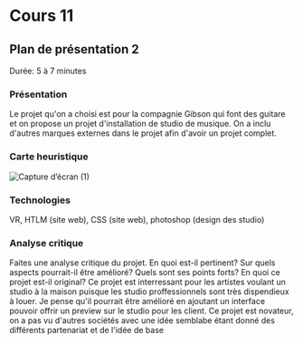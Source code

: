# Cours 11
## Plan de présentation 2 
Durée: 5 à 7 minutes

### Présentation
Le projet qu'on a choisi est pour la compagnie Gibson qui font des guitare et on propose un projet d'installation de studio de musique. On a inclu d'autres marques externes dans le projet afin d'avoir un projet complet.
### Carte heuristique
![Capture d’écran (1)](https://user-images.githubusercontent.com/112189294/208462555-a9747e87-f99b-488a-ad33-dff96f136bb9.png)


### Technologies
VR, HTLM (site web), CSS (site web), photoshop (design des studio) 

### Analyse critique
Faites une analyse critique du projet. En quoi est-il pertinent? Sur quels aspects pourrait-il être amélioré? Quels sont ses points forts? En quoi ce projet est-il original? 
Ce projet est interressant pour les artistes voulant un studio à la maison puisque les studio proffessionnels sont très dispendieux à louer.
Je pense qu'il pourrait être amélioré en ajoutant un interface pouvoir offrir un preview sur le studio pour les client. Ce projet est novateur, on a pas vu d'autres sociétés avec une idée semblabe étant donné des différents partenariat et de l'idée de base
